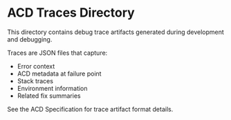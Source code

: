 # ACD Traces Directory

This directory contains debug trace artifacts generated during development and debugging.

Traces are JSON files that capture:
- Error context
- ACD metadata at failure point
- Stack traces
- Environment information
- Related fix summaries

See the ACD Specification for trace artifact format details.
